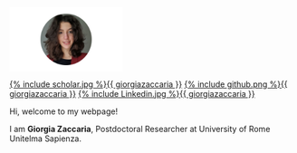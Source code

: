 
  <img src="ZacGithub.jpg" style="width:200px;" align="middle"/>


<a href="https://scholar.google.it/citations?hl=it&authuser=1&user=svSITAkAAAAJ"><span class="icon icon--scholar">{% include scholar.jpg %}</span><span class="username">{{ giorgiazaccaria }}</span></a>
<a href="https://github.com/giorgiazaccaria?tab=repositories"><span class="icon icon--github">{% include github.png %}</span><span class="username">{{ giorgiazaccaria }}</span></a>
<a href="www.linkedin.com/in/giorgia-zaccaria-2b7329174"><span class="icon icon--github">{% include Linkedin.jpg %}</span><span class="username">{{ giorgiazaccaria }}</span></a>

Hi, welcome to my webpage!

I am **Giorgia Zaccaria**, Postdoctoral Researcher at University of Rome Unitelma Sapienza.
